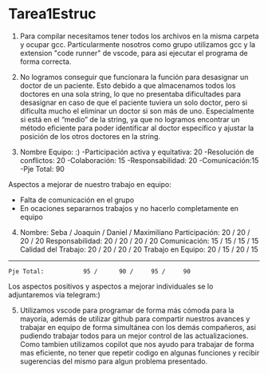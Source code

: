 # Tarea1Estruc

1. Para compilar necesitamos tener todos los archivos en la misma carpeta y ocupar gcc. Particularmente nosotros como grupo utilizamos gcc y la extension "code runner" de vscode, para asi ejecutar el programa de forma correcta.
   
2. No logramos conseguir que funcionara la función para desasignar un doctor de un paciente. Esto debido a que almacenamos todos los doctores en una sola string, lo que no presentaba dificultades para desasignar en caso de que el paciente tuviera un solo doctor,  pero si dificulta mucho el eliminar un doctor si son más de uno. Especialmente si está en el “medio” de la string, ya que no logramos encontrar un método eficiente para poder identificar al doctor específico y ajustar la posición de los otros doctores en la string.
  
3.  Nombre Equipo: :)
   -Participación activa y equitativa: 20
   -Resolución de conflictos: 20
   -Colaboración: 15
   -Responsabilidad: 20
   -Comunicación:15
   -Pje Total: 90
   
   Aspectos a mejorar de nuestro trabajo en equipo:
   - Falta de comunicación en el grupo
   - En ocaciones separarnos trabajos y no hacerlo completamente en equipo
  
4.  Nombre:            Seba / Joaquin / Daniel / Maximiliano
    Participación:       20 /      20 /     20 /     20 
    Responsabilidad:     20 /      20 /     20 /     20 
    Comunicación:        15 /      15 /     15 /     15 
    Calidad del Trabajo: 20 /      20 /     20 /     20
    Trabajo en Equipo:   20 /      15 /     20 /     15 
   -------------------------------------------------------------
    Pje Total:           95 /      90 /     95 /     90 
   
   Los aspectos positivos y aspectos a mejorar individuales se lo adjuntaremos via telegram:)
   
5. Utilizamos vscode para programar de forma más cómoda para la mayoría, además de utilizar github para compartir nuestros avances y trabajar en equipo de forma simultánea con los demás compañeros, asi pudiendo trabajar todos para un mejor control de las actualizaciones. Como tambien utilizamos copilot que nos ayudo para trabajar de forma mas eficiente, no tener que repetir codigo en algunas funciones y recibir sugerencias del mismo para algun problema presentado.




